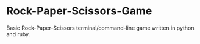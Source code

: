 # Rock-Paper-Scissors-Game
Basic Rock-Paper-Scissors terminal/command-line game written in python and ruby.
